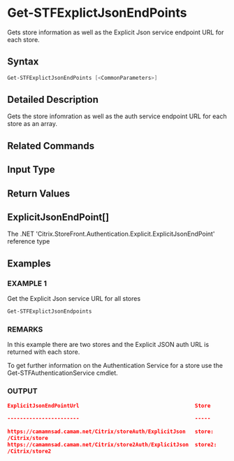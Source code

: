 # Get-STFExplictJsonEndPoints

Gets store information as well as the Explicit Json service endpoint URL for each store.

## Syntax

```powershell
Get-STFExplictJsonEndPoints [<CommonParameters>]
```

## Detailed Description

Gets the store infomration as well as the auth service endpoint URL for each store as an array.

## Related Commands

## Input Type

## Return Values

## ExplicitJsonEndPoint[]

The .NET 'Citrix.StoreFront.Authentication.Explicit.ExplicitJsonEndPoint' reference type

## Examples

### EXAMPLE 1 

Get the Explicit Json service URL for all stores

```powershell
Get-STFExplictJsonEndpoints
```

### REMARKS 

In this example there are two stores and the Explicit JSON auth URL is 
returned with each store. 

To get further information on the Authentication Service for a store use the 
Get-STFAuthenticationService cmdlet. 

### OUTPUT

```json
ExplicitJsonEndPointUrl                                     Store              
    
-----------------------                                     -----              
    
https://camamnsad.camam.net/Citrix/storeAuth/ExplicitJson   store: 
/Citrix/store   
https://camamnsad.camam.net/Citrix/store2Auth/ExplicitJson  store2: 
/Citrix/store2
```